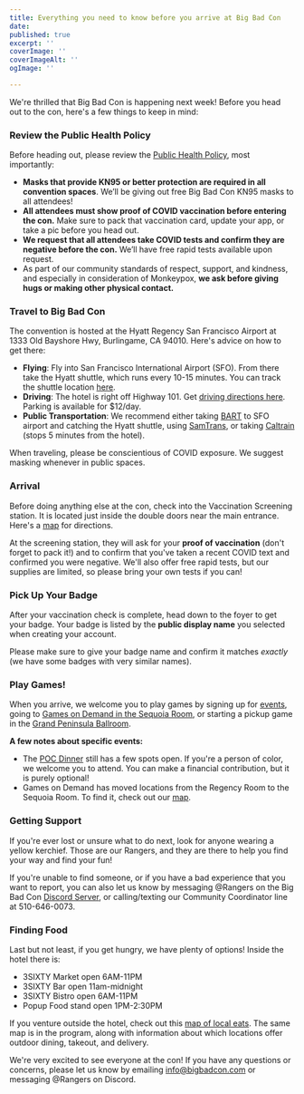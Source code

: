 ```yaml
---
title: Everything you need to know before you arrive at Big Bad Con
date: 
published: true
excerpt: ''
coverImage: ''
coverImageAlt: ''
ogImage: ''

---
```

We're thrilled that Big Bad Con is happening next week! Before you head out to the con, here's a few things to keep in mind:

### Review the Public Health Policy

Before heading out, please review the [Public Health Policy](https://www.bigbadcon.com/public-health-policy/), most importantly:

* **Masks that provide KN95 or better protection are required in all convention spaces**. We’ll be giving out free Big Bad Con KN95 masks to all attendees!
* **All attendees must show proof of COVID vaccination before entering the con.** Make sure to pack that vaccination card, update your app, or take a pic before you head out.
* **We request that all attendees take COVID tests and confirm they are negative before the con.** We’ll have free rapid tests available upon request.
* As part of our community standards of respect, support, and kindness, and especially in consideration of Monkeypox, **we ask before giving hugs or making other physical contact.**

### Travel to Big Bad Con

The convention is hosted at the Hyatt Regency San Francisco Airport at 1333 Old Bayshore Hwy, Burlingame, CA 94010. Here's advice on how to get there:

* **Flying**: Fly into San Francisco International Airport (SFO). From there take the Hyatt shuttle, which runs every 10-15 minutes. You can track the shuttle location [here](https://ips-systems.com/Sentry/Anon/40).
* **Driving**: The hotel is right off Highway 101. Get [driving directions here](https://goo.gl/maps/7Jthy6QnQY9TMSPF9). Parking is available for $12/day.
* **Public Transportation**: We recommend either taking [BART](https://www.bart.gov/) to SFO airport and catching the Hyatt shuttle, using [SamTrans](http://www.samtrans.com/), or taking [Caltrain](http://www.caltrain.com/) (stops 5 minutes from the hotel).

When traveling, please be conscientious of COVID exposure. We suggest masking whenever in public spaces.

### Arrival

Before doing anything else at the con, check into the Vaccination Screening station. It is located just inside the double doors near the main entrance. Here's a [map](https://www.bigbadcon.com/images/09-bigbadcon_hotel_map.pdf) for directions.

At the screening station, they will ask for your **proof of vaccination** (don't forget to pack it!) and to confirm that you've taken a recent COVID text and confirmed you were negative. We'll also offer free rapid tests, but our supplies are limited, so please bring your own tests if you can!

### Pick Up Your Badge

After your vaccination check is complete, head down to the foyer to get your badge. Your badge is listed by the **public display name** you selected when creating your account. 

Please make sure to give your badge name and confirm it matches _exactly_ (we have some badges with very similar names).

### Play Games!

When you arrive, we welcome you to play games by signing up for [events](https://www.bigbadcon.com/events/), going to [Games on Demand in the Sequoia Room](https://www.bigbadcon.com/games-on-demand-how-it-works/), or starting a pickup game in the [Grand Peninsula Ballroom](https://www.bigbadcon.com/images/09-bigbadcon_hotel_map.pdf).  
  
**A few notes about specific events:**

* The [POC Dinner](https://www.bigbadcon.com/events/poc-dinner/) still has a few spots open. If you're a person of color, we welcome you to attend. You can make a financial contribution, but it is purely optional!
* Games on Demand has moved locations from the Regency Room to the Sequoia Room. To find it, check out our [map](https://www.bigbadcon.com/images/09-bigbadcon_hotel_map.pdf).

### Getting Support

If you're ever lost or unsure what to do next, look for anyone wearing a yellow kerchief. Those are our Rangers, and they are there to help you find your way and find your fun!

If you're unable to find someone, or if you have a bad experience that you want to report, you can also let us know by messaging @Rangers on the Big Bad Con [Discord Server](https://www.bigbadcon.com/community-discord/), or calling/texting our Community Coordinator line at 510-646-0073.

### Finding Food

Last but not least, if you get hungry, we have plenty of options! Inside the hotel there is:

* 3SIXTY Market open 6AM-11PM
* 3SIXTY Bar open 11am-midnight
* 3SIXTY Bistro open 6AM-11PM
* Popup Food stand open 1PM-2:30PM

If you venture outside the hotel, check out this [map of local eats](https://www.google.com/maps/d/u/0/edit?mid=1CE6SE62DYwbZdxV5-7CklkQiNfraCzA&ll=37.59161336786066%2C-122.36212222537841&z=16). The same map is in the program, along with information about which locations offer outdoor dining, takeout, and delivery.

We're very excited to see everyone at the con! If you have any questions or concerns, please let us know by emailing [info@bigbadcon.com](mailto:info@bigbadcon.com) or messaging @Rangers on Discord.